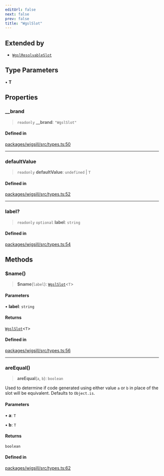 ```yaml
---
editUrl: false
next: false
prev: false
title: "WgslSlot"
---
```


## Extended by

- [`WgslResolvableSlot`](/api/wigsill/interfaces/wgslresolvableslot/)

## Type Parameters

• **T**

## Properties

### \_\_brand

> `readonly` **\_\_brand**: `"WgslSlot"`

#### Defined in

[packages/wigsill/src/types.ts:50](https://github.com/software-mansion-labs/wigsill/blob/3eabd476f023822e50f40404033f5b0520bf8089/packages/wigsill/src/types.ts#L50)

***

### defaultValue

> `readonly` **defaultValue**: `undefined` \| `T`

#### Defined in

[packages/wigsill/src/types.ts:52](https://github.com/software-mansion-labs/wigsill/blob/3eabd476f023822e50f40404033f5b0520bf8089/packages/wigsill/src/types.ts#L52)

***

### label?

> `readonly` `optional` **label**: `string`

#### Defined in

[packages/wigsill/src/types.ts:54](https://github.com/software-mansion-labs/wigsill/blob/3eabd476f023822e50f40404033f5b0520bf8089/packages/wigsill/src/types.ts#L54)

## Methods

### $name()

> **$name**(`label`): [`WgslSlot`](/api/wigsill/interfaces/wgslslot/)\<`T`\>

#### Parameters

• **label**: `string`

#### Returns

[`WgslSlot`](/api/wigsill/interfaces/wgslslot/)\<`T`\>

#### Defined in

[packages/wigsill/src/types.ts:56](https://github.com/software-mansion-labs/wigsill/blob/3eabd476f023822e50f40404033f5b0520bf8089/packages/wigsill/src/types.ts#L56)

***

### areEqual()

> **areEqual**(`a`, `b`): `boolean`

Used to determine if code generated using either value `a` or `b` in place
of the slot will be equivalent. Defaults to `Object.is`.

#### Parameters

• **a**: `T`

• **b**: `T`

#### Returns

`boolean`

#### Defined in

[packages/wigsill/src/types.ts:62](https://github.com/software-mansion-labs/wigsill/blob/3eabd476f023822e50f40404033f5b0520bf8089/packages/wigsill/src/types.ts#L62)
